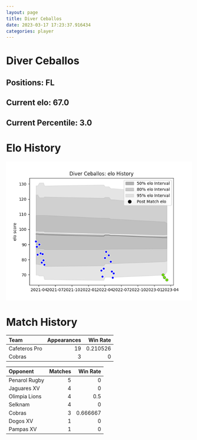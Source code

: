 ```yaml
---  
layout: page  
title: Diver Ceballos  
date: 2023-03-17 17:23:37.916434  
categories: player  
---
```

# Diver Ceballos

## Positions: FL

## Current elo: 67.0

## Current Percentile: 3.0

# Elo History


![elo history](history_DiverCeballos.png)
# Match History


| Team          |   Appearances |   Win Rate |
|:--------------|--------------:|-----------:|
| Cafeteros Pro |            19 |   0.210526 |
| Cobras        |             3 |   0        |

| Opponent      |   Matches |   Win Rate |
|:--------------|----------:|-----------:|
| Penarol Rugby |         5 |   0        |
| Jaguares XV   |         4 |   0        |
| Olimpia Lions |         4 |   0.5      |
| Selknam       |         4 |   0        |
| Cobras        |         3 |   0.666667 |
| Dogos XV      |         1 |   0        |
| Pampas XV     |         1 |   0        |